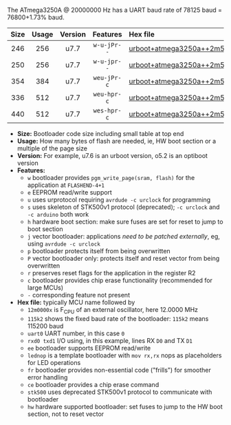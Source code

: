The ATmega3250A @ 20000000 Hz has a UART baud rate of 78125 baud = 76800+1.73% baud.

|Size|Usage|Version|Features|Hex file|
|:-:|:-:|:-:|:-:|:--|
|246|256|u7.7|`w-u-jPr--`|[urboot+atmega3250a++2m5000x++++9k6_uart0_rxe0_txe1_lednop.hex](https://raw.githubusercontent.com/stefanrueger/urboot.hex/main/mcus/atmega3250a/external_oscillator/fcpu++2m5000_Hz/br++++9k6_bps/urboot+atmega3250a++2m5000x++++9k6_uart0_rxe0_txe1_lednop.hex)|
|250|256|u7.7|`w-u-jpr--`|[urboot+atmega3250a++2m5000x++++9k6_uart0_rxe0_txe1_lednop_fr.hex](https://raw.githubusercontent.com/stefanrueger/urboot.hex/main/mcus/atmega3250a/external_oscillator/fcpu++2m5000_Hz/br++++9k6_bps/urboot+atmega3250a++2m5000x++++9k6_uart0_rxe0_txe1_lednop_fr.hex)|
|354|384|u7.7|`weu-jPr-c`|[urboot+atmega3250a++2m5000x++++9k6_uart0_rxe0_txe1_ee_lednop_fr_ce.hex](https://raw.githubusercontent.com/stefanrueger/urboot.hex/main/mcus/atmega3250a/external_oscillator/fcpu++2m5000_Hz/br++++9k6_bps/urboot+atmega3250a++2m5000x++++9k6_uart0_rxe0_txe1_ee_lednop_fr_ce.hex)|
|336|512|u7.7|`weu-hpr-c`|[urboot+atmega3250a++2m5000x++++9k6_uart0_rxe0_txe1_ee_lednop_fr_ce_hw.hex](https://raw.githubusercontent.com/stefanrueger/urboot.hex/main/mcus/atmega3250a/external_oscillator/fcpu++2m5000_Hz/br++++9k6_bps/urboot+atmega3250a++2m5000x++++9k6_uart0_rxe0_txe1_ee_lednop_fr_ce_hw.hex)|
|440|512|u7.7|`wes-hpr-c`|[urboot+atmega3250a++2m5000x++++9k6_uart0_rxe0_txe1_ee_lednop_fr_ce_stk500_hw.hex](https://raw.githubusercontent.com/stefanrueger/urboot.hex/main/mcus/atmega3250a/external_oscillator/fcpu++2m5000_Hz/br++++9k6_bps/urboot+atmega3250a++2m5000x++++9k6_uart0_rxe0_txe1_ee_lednop_fr_ce_stk500_hw.hex)|

- **Size:** Bootloader code size including small table at top end
- **Usage:** How many bytes of flash are needed, ie, HW boot section or a multiple of the page size
- **Version:** For example, u7.6 is an urboot version, o5.2 is an optiboot version
- **Features:**
  + `w` bootloader provides `pgm_write_page(sram, flash)` for the application at `FLASHEND-4+1`
  + `e` EEPROM read/write support
  + `u` uses urprotocol requiring `avrdude -c urclock` for programming
  + `s` uses skeleton of STK500v1 protocol (deprecated); `-c urclock` and `-c arduino` both work
  + `h` hardware boot section: make sure fuses are set for reset to jump to boot section
  + `j` vector bootloader: applications *need to be patched externally*, eg, using `avrdude -c urclock`
  + `p` bootloader protects itself from being overwritten
  + `P` vector bootloader only: protects itself and reset vector from being overwritten
  + `r` preserves reset flags for the application in the register R2
  + `c` bootloader provides chip erase functionality (recommended for large MCUs)
  + `-` corresponding feature not present
- **Hex file:** typically MCU name followed by
  + `12m0000x` is F<sub>CPU</sub> of an external oscillator, here 12.0000 MHz
  + `115k2` shows the fixed baud rate of the bootloader: `115k2` means 115200 baud
  + `uart0` UART number, in this case `0`
  + `rxd0 txd1` I/O using, in this example, lines RX `D0` and TX `D1`
  + `ee` bootloader supports EEPROM read/write
  + `lednop` is a template bootloader with `mov rx,rx` nops as placeholders for LED operations
  + `fr` bootloader provides non-essential code ("frills") for smoother error handling
  + `ce` bootloader provides a chip erase command
  + `stk500` uses deprecated STK500v1 protocol to communicate with bootloader
  + `hw` hardware supported bootloader: set fuses to jump to the HW boot section, not to reset vector
